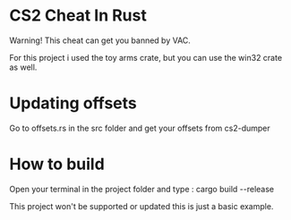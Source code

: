 # CS2 Cheat In Rust
Warning! This cheat can get you banned by VAC.

For this project i used the toy arms crate, but you can use the win32 crate as well.

# Updating offsets
Go to offsets.rs in the src folder and get your offsets from cs2-dumper

# How to build
Open your terminal in the project folder and type : cargo build --release

This project won't be supported or updated this is just a basic example.
